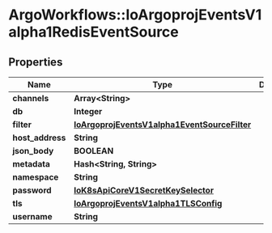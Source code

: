 # ArgoWorkflows::IoArgoprojEventsV1alpha1RedisEventSource

## Properties
Name | Type | Description | Notes
------------ | ------------- | ------------- | -------------
**channels** | **Array&lt;String&gt;** |  | [optional] 
**db** | **Integer** |  | [optional] 
**filter** | [**IoArgoprojEventsV1alpha1EventSourceFilter**](IoArgoprojEventsV1alpha1EventSourceFilter.md) |  | [optional] 
**host_address** | **String** |  | [optional] 
**json_body** | **BOOLEAN** |  | [optional] 
**metadata** | **Hash&lt;String, String&gt;** |  | [optional] 
**namespace** | **String** |  | [optional] 
**password** | [**IoK8sApiCoreV1SecretKeySelector**](IoK8sApiCoreV1SecretKeySelector.md) |  | [optional] 
**tls** | [**IoArgoprojEventsV1alpha1TLSConfig**](IoArgoprojEventsV1alpha1TLSConfig.md) |  | [optional] 
**username** | **String** |  | [optional] 


